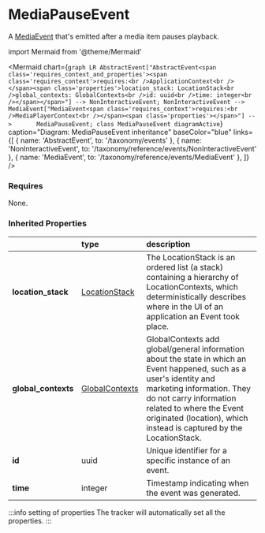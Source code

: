 # MediaPauseEvent

A [MediaEvent](/taxonomy/reference/events/MediaEvent) that's emitted after a media item pauses playback.

import Mermaid from '@theme/Mermaid'

<Mermaid chart={`
    graph LR
      AbstractEvent["AbstractEvent<span class='requires_context_and_properties'><span class='requires_context'>requires:<br />ApplicationContext<br /></span><span class='properties'>location_stack: LocationStack<br />global_contexts: GlobalContexts<br />id: uuid<br />time: integer<br /></span></span>"] --> NonInteractiveEvent;
      NonInteractiveEvent --> MediaEvent["MediaEvent<span class='requires_context'>requires:<br />MediaPlayerContext<br /></span><span class='properties'></span>"] -->       MediaPauseEvent;
    class MediaPauseEvent diagramActive
  `}
  caption="Diagram: MediaPauseEvent inheritance"
  baseColor="blue"
  links={[
{ name: 'AbstractEvent', to: '/taxonomy/events' }, { name: 'NonInteractiveEvent', to: '/taxonomy/reference/events/NonInteractiveEvent' }, { name: 'MediaEvent', to: '/taxonomy/reference/events/MediaEvent' },   ]}
/>

### Requires

None.

### Inherited Properties

|                      | type                                                       | description                                                                                                                                                                                                                                                                    |
|:---------------------|:-----------------------------------------------------------|:-------------------------------------------------------------------------------------------------------------------------------------------------------------------------------------------------------------------------------------------------------------------------------|
| **location\_stack**  | [LocationStack](/taxonomy/reference/types/LocationStack)   | The LocationStack is an ordered list (a stack) containing a hierarchy of LocationContexts, which deterministically describes where in the UI of an application an Event took place.                                                                                            |
| **global\_contexts** | [GlobalContexts](/taxonomy/reference/types/GlobalContexts) | GlobalContexts add global/general information about the state in which an Event happened, such as a user's identity and marketing information. They do not carry information related to where the Event originated (location), which instead is captured by the LocationStack. |
| **id**               | uuid                                                       | Unique identifier for a specific instance of an event.                                                                                                                                                                                                                         |
| **time**             | integer                                                    | Timestamp indicating when the event was generated.                                                                                                                                                                                                                             |


:::info setting of properties
The tracker will automatically set all the properties.
:::
